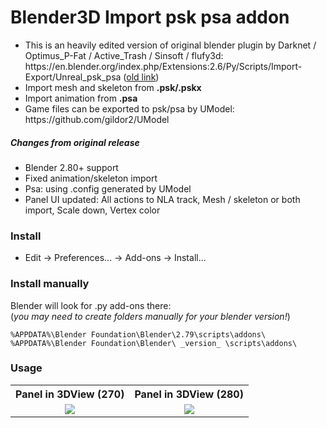 Blender3D Import psk psa addon
========================
<ul>
<li>This is an heavily edited version of original blender plugin by Darknet / Optimus_P-Fat / Active_Trash / Sinsoft / flufy3d: https://en.blender.org/index.php/Extensions:2.6/Py/Scripts/Import-Export/Unreal_psk_psa (<a href="https://wiki.blender.org/index.php/Extensions:2.6/Py/Scripts/Import-Export/Unreal_psk_psa">old link</a>)
<li>Import mesh and skeleton from <b>.psk/.pskx</b></li>
<li>Import animation from <b>.psa</b></li>
<li>Game files can be exported to psk/psa by UModel: 
https://github.com/gildor2/UModel</li>
</ul>

<h5>Changes from original release</h5>
<ul>
<li>Blender 2.80+ support</li>
<li>Fixed animation/skeleton import</li>
<li>Psa: using .config generated by UModel</li>
<li>Panel UI updated: All actions to NLA track, Mesh / skeleton or both import, Scale down, Vertex color</li>
</ul>

<h3>Install</h3> 

* Edit -> Preferences... -> Add-ons -> Install...  
  
<h3>Install manually</h3> 

  Blender will look for .py add-ons there:  
  (*you may need to create folders manually for your blender version!*)

    %APPDATA%\Blender Foundation\Blender\2.79\scripts\addons\  
    %APPDATA%\Blender Foundation\Blender\ _version_ \scripts\addons\
    
<h3>Usage</h3>  
<table><tbody>
<tr><th> Panel in 3DView (270) </th><th> Panel in 3DView (280) </th></tr>
<tr><td valign="top" align="center"><img src="https://github.com/Befzz/blender3d_import_psk_psa/blob/latest/imgs/270_psk.jpg"/></td>
<td valign="top" align="center"><img src="https://github.com/Befzz/blender3d_import_psk_psa/blob/latest/imgs/280_psk.jpg"/></td>
</tr></tbody></table>
